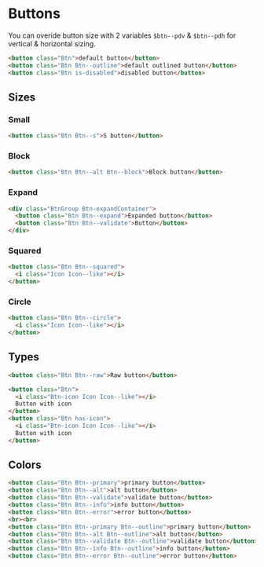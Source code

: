 # Buttons

You can overide button size with 2 variables `$btn--pdv` & `$btn--pdh` for vertical & horizontal sizing.

```html
<button class="Btn">default button</button>
<button class="Btn Btn--outline">default outlined button</button>
<button class="Btn is-disabled">disabled button</button>
```

## Sizes

### Small
```html
<button class="Btn Btn--s">S button</button>
```

### Block
```html
<button class="Btn Btn--alt Btn--block">Block button</button>
```

### Expand
```html
<div class="BtnGroup Btn-expandContainer">
  <button class="Btn Btn--expand">Expanded button</button>
  <button class="Btn Btn--validate">Button</button>
</div>
```

### Squared
```html
<button class="Btn Btn--squared">
  <i class="Icon Icon--like"></i>
</button>

```


### Circle
```html
<button class="Btn Btn--circle">
  <i class="Icon Icon--like"></i>
</button>

```

## Types

```html
<button class="Btn Btn--raw">Raw button</button>
```

```html
<button class="Btn">
  <i class="Btn-icon Icon Icon--like"></i>
  Button with icon
</button>
<button class="Btn has-icon">
  <i class="Btn-icon Icon Icon--like"></i>
  Button with icon
</button>
```

## Colors

```html
<button class="Btn Btn--primary">primary button</button>
<button class="Btn Btn--alt">alt button</button>
<button class="Btn Btn--validate">validate button</button>
<button class="Btn Btn--info">info button</button>
<button class="Btn Btn--error">error button</button>
<br><br>
<button class="Btn Btn--primary Btn--outline">primary button</button>
<button class="Btn Btn--alt Btn--outline">alt button</button>
<button class="Btn Btn--validate Btn--outline">validate button</button>
<button class="Btn Btn--info Btn--outline">info button</button>
<button class="Btn Btn--error Btn--outline">error button</button>
```
